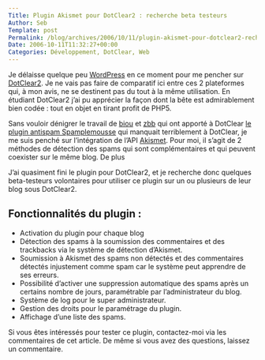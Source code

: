 ```yaml
--- 
Title: Plugin Akismet pour DotClear2 : recherche beta testeurs
Author: Seb
Template: post
Permalink: /blog/archives/2006/10/11/plugin-akismet-pour-dotclear2-recherche-beta-testeurs
Date: 2006-10-11T11:32:27+00:00
Categories: Développement, DotClear, Web
--- 
```


Je délaisse quelque peu [WordPress][1] en ce moment pour me pencher sur [DotClear2][2]. Je ne vais pas faire de comparatif ici entre ces 2 plateformes qui, à mon avis, ne se destinent pas du tout à la même utilisation. En étudiant DotClear2 j&rsquo;ai pu apprécier la façon dont la bête est admirablement bien codée : tout en objet en tirant profit de PHP5.

<!--more-->

Sans vouloir dénigrer le travail de [biou][3] et [zbb][4] qui ont apporté à DotClear [le plugin antispam Spamplemousse][5] qui manquait terriblement à DotClear, je me suis penché sur l&rsquo;intégration de l&rsquo;API [Akismet][6]. Pour moi, il s&rsquo;agit de 2 méthodes de détection des spams qui sont complémentaires et qui peuvent coexister sur le même blog. De plus 

J&rsquo;ai quasiment fini le plugin pour DotClear2, et je recherche donc quelques beta-testeurs volontaires pour utiliser ce plugin sur un ou plusieurs de leur blog sous DotClear2.

## Fonctionnalités du plugin :

*   Activation du plugin pour chaque blog
*   Détection des spams à la soumission des commentaires et des trackbacks via le système de détection d&rsquo;Akismet.
*   Soumission à Akismet des spams non détectés et des commentaires détectés injustement comme spam car le système peut apprendre de ses erreurs.
*   Possibilité d&rsquo;activer une suppression automatique des spams après un certains nombre de jours, paramétrable par l&rsquo;administrateur du blog.
*   Système de log pour le super administrateur.
*   Gestion des droits pour le paramétrage du plugin.
*   Affichage d&rsquo;une liste des spams.

Si vous êtes intéressés pour tester ce plugin, contactez-moi via les commentaires de cet article. De même si vous avez des questions, laissez un commentaire.

 [1]: http://wordpress-fr.net/
 [2]: http://preview.dotclear.net
 [3]: http://www.vanschklift.com/blog
 [4]: http://zeubeubeu.net/blog/
 [5]: http://zeubeubeu.net/blog/plugins-dotclear#spamplemousse
 [6]: http://www.akismet.com